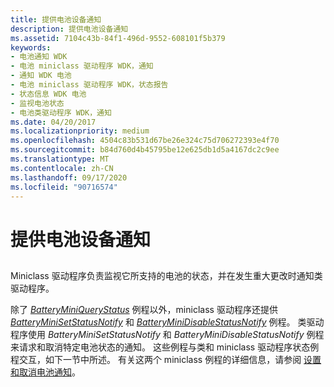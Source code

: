 ```yaml
---
title: 提供电池设备通知
description: 提供电池设备通知
ms.assetid: 7104c43b-84f1-496d-9552-608101f5b379
keywords:
- 电池通知 WDK
- 电池 miniclass 驱动程序 WDK，通知
- 通知 WDK 电池
- 电池 miniclass 驱动程序 WDK，状态报告
- 状态信息 WDK 电池
- 监视电池状态
- 电池类驱动程序 WDK，通知
ms.date: 04/20/2017
ms.localizationpriority: medium
ms.openlocfilehash: 4504c83b531d67be26e324c75d706272393e4f70
ms.sourcegitcommit: b84d760d4b45795be12e625db1d5a4167dc2c9ee
ms.translationtype: MT
ms.contentlocale: zh-CN
ms.lasthandoff: 09/17/2020
ms.locfileid: "90716574"
---
```

# <a name="supplying-battery-device-notification"></a>提供电池设备通知


## <span id="ddk_supplying_battery_device_notification_dg"></span><span id="DDK_SUPPLYING_BATTERY_DEVICE_NOTIFICATION_DG"></span>


Miniclass 驱动程序负责监视它所支持的电池的状态，并在发生重大更改时通知类驱动程序。

除了 [*BatteryMiniQueryStatus*](/windows/win32/api/batclass/nc-batclass-bclass_query_status_callback) 例程以外，miniclass 驱动程序还提供 [*BatteryMiniSetStatusNotify*](/windows/win32/api/batclass/nc-batclass-bclass_set_status_notify_callback) 和 [*BatteryMiniDisableStatusNotify*](/windows/win32/api/batclass/nc-batclass-bclass_disable_status_notify_callback) 例程。 类驱动程序使用 *BatteryMiniSetStatusNotify* 和 *BatteryMiniDisableStatusNotify* 例程来请求和取消特定电池状态的通知。 这些例程与类和 miniclass 驱动程序状态例程交互，如下一节中所述。 有关这两个 miniclass 例程的详细信息，请参阅 [设置和取消电池通知](setting-and-canceling-battery-notification.md)。

 

